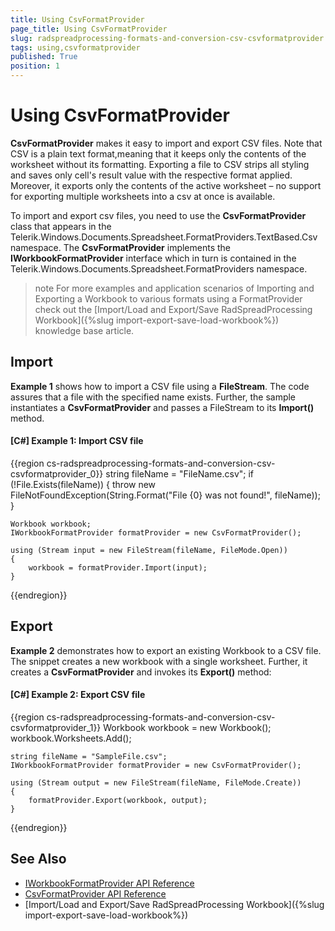 ```yaml
---
title: Using CsvFormatProvider
page_title: Using CsvFormatProvider
slug: radspreadprocessing-formats-and-conversion-csv-csvformatprovider
tags: using,csvformatprovider
published: True
position: 1
---
```


# Using CsvFormatProvider



__CsvFormatProvider__ makes it easy to import and export CSV files. Note that CSV is a plain text format,meaning that it keeps only the contents of the worksheet without its formatting. Exporting a file to CSV strips all styling and saves only cell's result value with the respective format applied. Moreover, it exports only the contents of the active worksheet – no support for exporting multiple worksheets into a csv at once is available.
      

To import and export csv files, you need to use the __CsvFormatProvider__ class that appears in the Telerik.Windows.Documents.Spreadsheet.FormatProviders.TextBased.Csv namespace. The __CsvFormatProvider__ implements the __IWorkbookFormatProvider__ interface which in turn is contained in the Telerik.Windows.Documents.Spreadsheet.FormatProviders namespace.

>note For more examples and application scenarios of Importing and Exporting a Workbook to various formats using a FormatProvider check out the [Import/Load and Export/Save RadSpreadProcessing Workbook]({%slug import-export-save-load-workbook%}) knowledge base article.
      

## Import

__Example 1__ shows how to import a CSV file using a __FileStream__. The code assures that a file with the specified name exists. Further, the sample instantiates a __CsvFormatProvider__ and passes a FileStream to its __Import()__ method.
        

#### __[C#] Example 1: Import CSV file__

{{region cs-radspreadprocessing-formats-and-conversion-csv-csvformatprovider_0}}
	string fileName = "FileName.csv";
	if (!File.Exists(fileName))
	{
	    throw new FileNotFoundException(String.Format("File {0} was not found!", fileName));
	}
	
	Workbook workbook;
	IWorkbookFormatProvider formatProvider = new CsvFormatProvider();
	
	using (Stream input = new FileStream(fileName, FileMode.Open))
	{
	    workbook = formatProvider.Import(input);
	}
{{endregion}}



## Export

__Example 2__ demonstrates how to export an existing Workbook to a CSV file. The snippet creates a new workbook with a single worksheet. Further, it creates a __CsvFormatProvider__ and invokes its __Export()__ method:
        

#### __[C#] Example 2: Export CSV file__

{{region cs-radspreadprocessing-formats-and-conversion-csv-csvformatprovider_1}}
	Workbook workbook = new Workbook();
	workbook.Worksheets.Add();
	
	string fileName = "SampleFile.csv";
	IWorkbookFormatProvider formatProvider = new CsvFormatProvider();
	
	using (Stream output = new FileStream(fileName, FileMode.Create))
	{
	    formatProvider.Export(workbook, output);
	}
{{endregion}}


## See Also

* [IWorkbookFormatProvider API Reference](https://docs.telerik.com/devtools/document-processing/api/Telerik.Windows.Documents.Spreadsheet.FormatProviders.IWorkbookFormatProvider.html)
* [CsvFormatProvider API Reference](https://docs.telerik.com/devtools/document-processing/api/Telerik.Windows.Documents.Spreadsheet.FormatProviders.TextBased.Csv.CsvFormatProvider.html)
* [Import/Load and Export/Save RadSpreadProcessing Workbook]({%slug import-export-save-load-workbook%})

